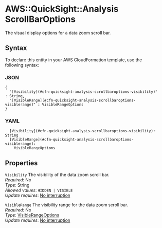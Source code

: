 # AWS::QuickSight::Analysis ScrollBarOptions<a name="aws-properties-quicksight-analysis-scrollbaroptions"></a>

The visual display options for a data zoom scroll bar\.

## Syntax<a name="aws-properties-quicksight-analysis-scrollbaroptions-syntax"></a>

To declare this entity in your AWS CloudFormation template, use the following syntax:

### JSON<a name="aws-properties-quicksight-analysis-scrollbaroptions-syntax.json"></a>

```
{
  "[Visibility](#cfn-quicksight-analysis-scrollbaroptions-visibility)" : String,
  "[VisibleRange](#cfn-quicksight-analysis-scrollbaroptions-visiblerange)" : VisibleRangeOptions
}
```

### YAML<a name="aws-properties-quicksight-analysis-scrollbaroptions-syntax.yaml"></a>

```
  [Visibility](#cfn-quicksight-analysis-scrollbaroptions-visibility): String
  [VisibleRange](#cfn-quicksight-analysis-scrollbaroptions-visiblerange): 
    VisibleRangeOptions
```

## Properties<a name="aws-properties-quicksight-analysis-scrollbaroptions-properties"></a>

`Visibility`  <a name="cfn-quicksight-analysis-scrollbaroptions-visibility"></a>
The visibility of the data zoom scroll bar\.  
*Required*: No  
*Type*: String  
*Allowed values*: `HIDDEN | VISIBLE`  
*Update requires*: [No interruption](https://docs.aws.amazon.com/AWSCloudFormation/latest/UserGuide/using-cfn-updating-stacks-update-behaviors.html#update-no-interrupt)

`VisibleRange`  <a name="cfn-quicksight-analysis-scrollbaroptions-visiblerange"></a>
The visibility range for the data zoom scroll bar\.  
*Required*: No  
*Type*: [VisibleRangeOptions](aws-properties-quicksight-analysis-visiblerangeoptions.md)  
*Update requires*: [No interruption](https://docs.aws.amazon.com/AWSCloudFormation/latest/UserGuide/using-cfn-updating-stacks-update-behaviors.html#update-no-interrupt)